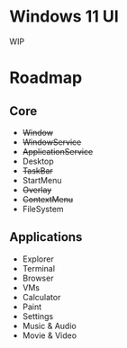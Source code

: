 # Windows 11 UI
WIP

# Roadmap

## Core
- ~~Window~~
- ~~WindowService~~
- ~~ApplicationService~~
- Desktop
- ~~TaskBar~~
- StartMenu
- ~~Overlay~~
- ~~ContextMenu~~
- FileSystem

## Applications
- Explorer
- Terminal
- Browser
- VMs
- Calculator
- Paint
- Settings
- Music & Audio
- Movie & Video
